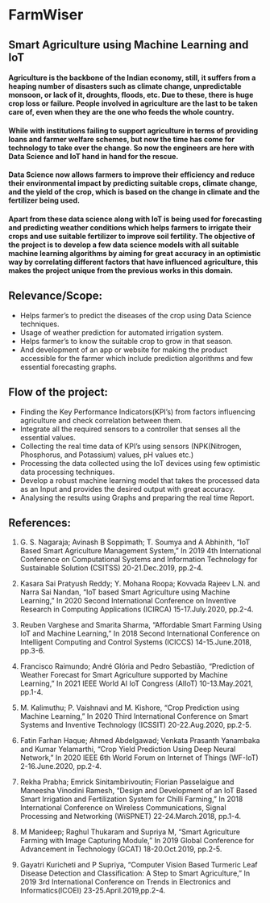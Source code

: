 # FarmWiser
## Smart Agriculture using Machine Learning and IoT

#### Agriculture is the backbone of the Indian economy, still, it suffers from a heaping number of disasters such as climate change, unpredictable monsoon, or lack of it, droughts, floods, etc. Due to these, there is huge crop loss or failure. People involved in agriculture are the last to be taken care of, even when they are the one who feeds the whole country.

#### While with institutions failing to support agriculture in terms of providing loans and farmer welfare schemes, but now the time has come for technology to take over the change. So now the engineers are here with Data Science and IoT hand in hand for the rescue.


#### Data Science now allows farmers to improve their efficiency and reduce their environmental impact by predicting suitable crops, climate change, and the yield of the crop, which is based on the change in climate and the fertilizer being used.


#### Apart from these data science along with IoT is being used for forecasting and predicting weather conditions which helps farmers to irrigate their crops and use suitable fertilizer to improve soil fertility. The objective of the project is to develop a few data science models with all suitable machine learning algorithms by aiming for great accuracy in an optimistic way by correlating different factors that have influenced agriculture, this makes the project unique from the previous works in this domain.


## Relevance/Scope:
- Helps farmer’s to predict the diseases of the crop using Data Science techniques.
- Usage of weather prediction for automated irrigation system.
- Helps farmer’s to know the suitable crop to grow in that season.
- And development of an app or website for making the product accessible for the farmer which include prediction algorithms and few essential forecasting graphs.


## Flow of the project:
- Finding the Key Performance Indicators(KPI’s) from factors influencing agriculture and check
correlation between them.
- Integrate all the required sensors to a controller that senses all the essential values.
- Collecting the real time data of KPI’s using sensors (NPK(Nitrogen, Phosphorus, and
Potassium) values, pH values etc.)
- Processing the data collected using the IoT devices using few optimistic data processing
techniques.
- Develop a robust machine learning model that takes the processed data as an Input and provides the desired output with great accuracy.
- Analysing the results using Graphs and preparing the real time Report.


## References:
1. G. S. Nagaraja; Avinash B Soppimath; T. Soumya and A Abhinith, “IoT Based Smart Agriculture Management System,” In 2019 4th International Conference on Computational Systems and Information Technology for Sustainable Solution (CSITSS) 20-21.Dec.2019, pp.2-4.

2. Kasara Sai Pratyush Reddy; Y. Mohana Roopa; Kovvada Rajeev L.N. and Narra Sai Nandan, “IoT based Smart Agriculture using Machine Learning,” In 2020 Second International Conference on Inventive Research in Computing Applications (ICIRCA) 15-17.July.2020, pp.2-4.

3. Reuben Varghese and Smarita Sharma, “Affordable Smart Farming Using IoT and Machine Learning,” In 2018 Second International Conference on Intelligent Computing and Control Systems (ICICCS) 14-15.June.2018, pp.3-6.

4. Francisco Raimundo; André Glória and Pedro Sebastião, “Prediction of Weather Forecast for Smart Agriculture supported by Machine Learning,” In 2021 IEEE World AI IoT Congress (AIIoT) 10-13.May.2021, pp.1-4.

5. M. Kalimuthu; P. Vaishnavi and M. Kishore, “Crop Prediction using Machine Learning,” In 2020 Third International Conference on Smart Systems and Inventive Technology (ICSSIT) 20-22.Aug.2020, pp.2-5.

6. Fatin Farhan Haque; Ahmed Abdelgawad; Venkata Prasanth Yanambaka and Kumar Yelamarthi, “Crop Yield Prediction Using Deep Neural Network,” In 2020 IEEE 6th World Forum on Internet of Things (WF-IoT) 2-16.June.2020, pp.2-4.

7. Rekha Prabha; Emrick Sinitambirivoutin; Florian Passelaigue and Maneesha Vinodini Ramesh, “Design and Development of an IoT Based Smart Irrigation and Fertilization System for Chilli Farming,” In 2018 International Conference on Wireless Communications, Signal Processing and Networking (WiSPNET) 22-24.March.2018, pp.1-4.

8. M Manideep; Raghul Thukaram and Supriya M, “Smart Agriculture Farming with Image Capturing Module,” In 2019 Global Conference for Advancement in Technology (GCAT) 18-20.Oct.2019, pp.2-5.

9. Gayatri Kuricheti and P Supriya, “Computer Vision Based Turmeric Leaf Disease Detection and Classification: A Step to Smart Agriculture,” In 2019 3rd International Conference on Trends in Electronics and Informatics(ICOEI) 23-25.April.2019,pp.2-4.

